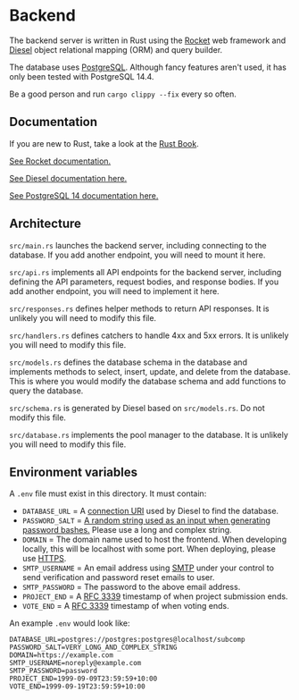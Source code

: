 # Backend

The backend server is written in Rust using the [Rocket](https://rocket.rs/) web framework and [Diesel](https://diesel.rs/) object relational mapping (ORM) and query builder.

The database uses [PostgreSQL](https://www.postgresql.org/). Although fancy features aren't used, it has only been tested with PostgreSQL 14.4.

Be a good person and run `cargo clippy --fix` every so often.


## Documentation

If you are new to Rust, take a look at the [Rust Book](https://doc.rust-lang.org/book/).

[See Rocket documentation.](https://rocket.rs/v0.5-rc/guide//)

[See Diesel documentation here.](https://diesel.rs/guides/)

[See PostgreSQL 14 documentation here.](https://www.postgresql.org/docs/14/index.html)


## Architecture

`src/main.rs` launches the backend server, including connecting to the database. If you add another endpoint, you will need to mount it here.

`src/api.rs` implements all API endpoints for the backend server, including defining the API parameters, request bodies, and response bodies. If you add another endpoint, you will need to implement it here.

`src/responses.rs` defines helper methods to return API responses. It is unlikely you will need to modify this file.

`src/handlers.rs` defines catchers to handle 4xx and 5xx errors. It is unlikely you will need to modify this file.

`src/models.rs` defines the database schema in the database and implements methods to select, insert, update, and delete from the database. This is where you would modify the database schema and add functions to query the database.

`src/schema.rs` is generated by Diesel based on `src/models.rs`. Do not modify this file.

`src/database.rs` implements the pool manager to the database. It is unlikely you will need to modify this file.


## Environment variables

A `.env` file must exist in this directory. It must contain:

- `DATABASE_URL` = A [connection URI](https://www.postgresql.org/docs/current/libpq-connect.html#LIBPQ-CONNSTRING) used by Diesel to find the database.
- `PASSWORD_SALT` = [A random string used as an input when generating password bashes.](https://en.wikipedia.org/wiki/Salt_(cryptography)) Please use a long and complex string.
- `DOMAIN` = The domain name used to host the frontend. When developing locally, this will be localhost with some port. When deploying, please use [HTTPS](https://en.wikipedia.org/wiki/HTTPS).
- `SMTP_USERNAME` = An email address using [SMTP](https://en.wikipedia.org/wiki/Simple_Mail_Transfer_Protocol) under your control to send verification and password reset emails to user.
- `SMTP_PASSWORD` = The password to the above email address.
- `PROJECT_END` = A [RFC 3339](https://www.rfc-editor.org/rfc/rfc3339.txt) timestamp of when project submission ends.
- `VOTE_END` = A [RFC 3339](https://www.rfc-editor.org/rfc/rfc3339.txt) timestamp of when voting ends.

An example `.env` would look like:

```
DATABASE_URL=postgres://postgres:postgres@localhost/subcomp
PASSWORD_SALT=VERY_LONG_AND_COMPLEX_STRING
DOMAIN=https://example.com
SMTP_USERNAME=noreply@example.com
SMTP_PASSWORD=password
PROJECT_END=1999-09-09T23:59:59+10:00
VOTE_END=1999-09-19T23:59:59+10:00
```
